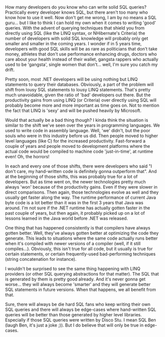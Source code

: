 How many developers do you know who can write solid SQL queries? Practically every developer knows SQL, but there aren't too many who know how to use it well. Now don't get me wrong, I am by no means a SQL guru... but I like to think I can hold my own when it comes to writing 'good' queries.  With the advent of querying techniques that shield you from directly using SQL (like the LINQ syntax, or NHibernate's Criteria) the number of developers with solid SQL knowledge will probably only get smaller and smaller in the coming years.  I wonder if in 5 years time, developers with good SQL skills will be as rare as politicians that don't take money, athletes that don't use performance enhancing drugs, doctors who care about your health instead of their wallet, gangsta rappers who actually used to be 'gangsta', single women that don't... well, I'm sure you catch my drift.  

Pretty soon, most .NET developers will be using nothing but LINQ statements to query their databases. Obviously, a part of the problem will shift from lousy SQL statements to lousy LINQ statements. That's pretty much unavoidable, given the ratio of 'bad' developers out there.  But the productivity gains from using LINQ (or Criteria) over directly using SQL will probably become more and more important as time goes on.  Not to mention the fact that LINQ is 'sexy' and will be pushed heavily by Microsoft.

Would that actually be a bad thing though? I kinda think the situation is similar to the shift we've seen over the years in programming languages.  We used to write code in assembly language. Well, 'we' didn't, but the poor souls who were in this industry before us did. Then people moved to higher level languages (like C) for the increased productivity.  Fast-forward a couple of years and people moved to development platforms where the actual code would be compiled to machine code 'just-in-time', at runtime even! Oh, the horrors!

In each and every one of those shifts, there were developers who said "I don't care, my hand-written code is definitely gonna outperform that".  And at the beginning of those shifts, this was probably true for a lot of developers.  But as time went on, the newer technologies pretty much always 'won' because of the productivity gains.  Even if they were slower in direct comparisons.  Then again, those technologies evolve as well and they usually get faster along the way.  The runtime performance of current Java byte code is a lot better than it was in the first 3 years that Java was around.  I'm not sure if the .NET runtime has actually gotten faster in the past couple of years, but then again, it probably picked up on a lot of lessons learned in the Java world before .NET was released.

One thing that has happened consistently is that compilers have always gotten better.  Well, they've always gotten better at optimizing the code they generate.  This leads to situations where the same code actually runs better when it's compiled with newer versions of a compiler (well, if it still compiles...).  Obviously, this isn't true for all code, but it usually is true for certain statements, or certain frequently-used bad-performing techniques (string concatenation for instance).

I wouldn't be surprised to see the same thing happening with LINQ providers (or other SQL querying abstractions for that matter).  The SQL that is generated by them is pretty good already.  And it's never gonna get worse... they will always become 'smarter' and they will generate better SQL statements in future versions.  When that happens, we all benefit from that. 

Sure, there will always be die hard SQL fans who keep writing their own SQL queries and there will always be edge-cases where hand-written SQL queries will be better than those generated by higher level libraries.  Especially if those SQL queries were written by Disco Stu. I mean SQL Ben (laugh Ben, it's just a joke ;)).  But I do believe that will only be true in edge-cases.  